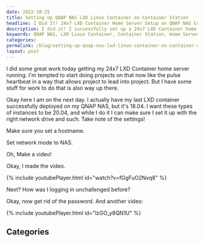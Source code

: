 ```yaml
---
date: 2022-10-25
title: Setting Up QNAP NAS LXD Linux Container on Container Station
headline: I Did It! 24x7 LXD Container Home Server Setup on QNAP NAS Complete!
description: I did it! I successfully set up a 24x7 LXD Container home server on my QNAP NAS, complete with a hostname, network mode, and password-free login. To help others, I even made a couple of videos documenting the process. Now I'm ready to start doing projects on my server - come check out how I did it!
keywords: QNAP NAS, LXD Linux Container, Container Station, Home Server, Hostname, Network Mode, Password-Free Login, Videos, Documentation, Projects
categories: 
permalink: /blog/setting-up-qnap-nas-lxd-linux-container-on-container-station/
layout: post
---
```



I did some great work today getting my 24x7 LXD Container home server running.
I'm tempted to start doing projects on that now like the pulse heartbeat in a
way that allows project to lead into project. But I have some stuff for work to
do that is also way up there.

Okay here I am on the next day. I actually have my last LXD container
successfully deployed on my QNAP NAS, but it's 18.04. I want these types of
instances to be 20.04, and while I do it I can make sure I set it up with the
right network drive and such. Take note of the settings!

Make sure you set a hostname.

Set network mode to NAS.

Oh, Make a video!

Okay, I made the video.

{% include youtubePlayer.html id="watch?v=fGgFuO2Nvq8" %}

Next? How was I logging in unchallenged before?

Okay, now get rid of the password. And another video:

{% include youtubePlayer.html id="lzGO_y8QN1U" %}



## Categories

<ul></ul>